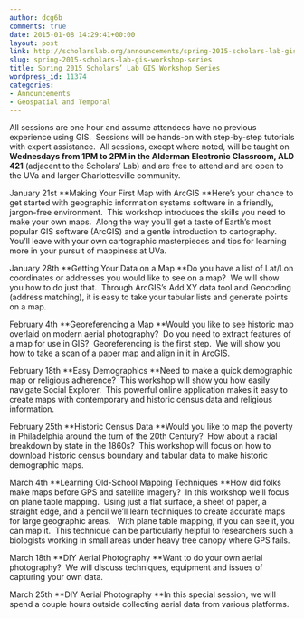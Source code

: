 ```yaml
---
author: dcg6b
comments: true
date: 2015-01-08 14:29:41+00:00
layout: post
link: http://scholarslab.org/announcements/spring-2015-scholars-lab-gis-workshop-series/
slug: spring-2015-scholars-lab-gis-workshop-series
title: Spring 2015 Scholars’ Lab GIS Workshop Series
wordpress_id: 11374
categories:
- Announcements
- Geospatial and Temporal
---
```


All sessions are one hour and assume attendees have no previous experience using GIS.  Sessions will be hands-on with step-by-step tutorials with expert assistance.  All sessions, except where noted, will be taught on **Wednesdays from 1PM to 2PM in the Alderman Electronic Classroom, ALD 421** (adjacent to the Scholars’ Lab) and are free to attend and are open to the UVa and larger Charlottesville community.

January 21st
**Making Your First Map with ArcGIS
**Here’s your chance to get started with geographic information systems software in a friendly, jargon-free environment.  This workshop introduces the skills you need to make your own maps.  Along the way you’ll get a taste of Earth’s most popular GIS software (ArcGIS) and a gentle introduction to cartography. You’ll leave with your own cartographic masterpieces and tips for learning more in your pursuit of mappiness at UVa.

January 28th
**Getting Your Data on a Map
**Do you have a list of Lat/Lon coordinates or addresses you would like to see on a map?  We will show you how to do just that.  Through ArcGIS’s Add XY data tool and Geocoding (address matching), it is easy to take your tabular lists and generate points on a map.

February 4th
**Georeferencing a Map
**Would you like to see historic map overlaid on modern aerial photography?  Do you need to extract features of a map for use in GIS?  Georeferencing is the first step.  We will show you how to take a scan of a paper map and align in it in ArcGIS.

February 18th
**Easy Demographics
**Need to make a quick demographic map or religious adherence?  This workshop will show you how easily navigate Social Explorer.  This powerful online application makes it easy to create maps with contemporary and historic census data and religious information.

February 25th
**Historic Census Data
**Would you like to map the poverty in Philadelphia around the turn of the 20th Century?  How about a racial breakdown by state in the 1860s?  This workshop will focus on how to download historic census boundary and tabular data to make historic demographic maps.

March 4th
**Learning Old-School Mapping Techniques
**How did folks make maps before GPS and satellite imagery?  In this workshop we’ll focus on plane table mapping.  Using just a flat surface, a sheet of paper, a straight edge, and a pencil we’ll learn techniques to create accurate maps for large geographic areas.   With plane table mapping, if you can see it, you can map it.  This technique can be particularly helpful to researchers such a biologists working in small areas under heavy tree canopy where GPS fails.

March 18th
**DIY Aerial Photography
**Want to do your own aerial photography?  We will discuss techniques, equipment and issues of capturing your own data.

March 25th
**DIY Aerial Photography
**In this special session, we will spend a couple hours outside collecting aerial data from various platforms.
